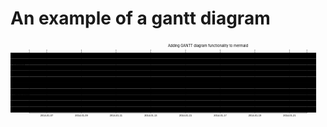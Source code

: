 # An example of a gantt diagram

<svg aria-labelledby="chart-title-remark-mermaid-0 chart-desc-remark-mermaid-0" role="img" style="max-width: 1264px;" viewBox="0 0 1264 340" xmlns="http://www.w3.org/2000/svg" width="100%" id="remark-mermaid-0"><title id="chart-title-remark-mermaid-0">Adding GANTT diagram functionality to mermaid</title><desc id="chart-desc-remark-mermaid-0"></desc><style>#remark-mermaid-0 {font-family:"trebuchet ms",verdana,arial,sans-serif;font-size:16px;fill:#333;}#remark-mermaid-0 .error-icon{fill:#552222;}#remark-mermaid-0 .error-text{fill:#552222;stroke:#552222;}#remark-mermaid-0 .edge-thickness-normal{stroke-width:2px;}#remark-mermaid-0 .edge-thickness-thick{stroke-width:3.5px;}#remark-mermaid-0 .edge-pattern-solid{stroke-dasharray:0;}#remark-mermaid-0 .edge-pattern-dashed{stroke-dasharray:3;}#remark-mermaid-0 .edge-pattern-dotted{stroke-dasharray:2;}#remark-mermaid-0 .marker{fill:#333333;stroke:#333333;}#remark-mermaid-0 .marker.cross{stroke:#333333;}#remark-mermaid-0 svg{font-family:"trebuchet ms",verdana,arial,sans-serif;font-size:16px;}#remark-mermaid-0 .mermaid-main-font{font-family:"trebuchet ms",verdana,arial,sans-serif;font-family:var(--mermaid-font-family);}#remark-mermaid-0 .exclude-range{fill:#eeeeee;}#remark-mermaid-0 .section{stroke:none;opacity:0.2;}#remark-mermaid-0 .section0{fill:rgba(102, 102, 255, 0.49);}#remark-mermaid-0 .section2{fill:#fff400;}#remark-mermaid-0 .section1,#remark-mermaid-0 .section3{fill:white;opacity:0.2;}#remark-mermaid-0 .sectionTitle0{fill:#333;}#remark-mermaid-0 .sectionTitle1{fill:#333;}#remark-mermaid-0 .sectionTitle2{fill:#333;}#remark-mermaid-0 .sectionTitle3{fill:#333;}#remark-mermaid-0 .sectionTitle{text-anchor:start;font-family:'trebuchet ms',verdana,arial,sans-serif;font-family:var(--mermaid-font-family);}#remark-mermaid-0 .grid .tick{stroke:lightgrey;opacity:0.8;shape-rendering:crispEdges;}#remark-mermaid-0 .grid .tick text{font-family:"trebuchet ms",verdana,arial,sans-serif;fill:#333;}#remark-mermaid-0 .grid path{stroke-width:0;}#remark-mermaid-0 .today{fill:none;stroke:red;stroke-width:2px;}#remark-mermaid-0 .task{stroke-width:2;}#remark-mermaid-0 .taskText{text-anchor:middle;font-family:'trebuchet ms',verdana,arial,sans-serif;font-family:var(--mermaid-font-family);}#remark-mermaid-0 .taskTextOutsideRight{fill:black;text-anchor:start;font-family:'trebuchet ms',verdana,arial,sans-serif;font-family:var(--mermaid-font-family);}#remark-mermaid-0 .taskTextOutsideLeft{fill:black;text-anchor:end;}#remark-mermaid-0 .task.clickable{cursor:pointer;}#remark-mermaid-0 .taskText.clickable{cursor:pointer;fill:#003163!important;font-weight:bold;}#remark-mermaid-0 .taskTextOutsideLeft.clickable{cursor:pointer;fill:#003163!important;font-weight:bold;}#remark-mermaid-0 .taskTextOutsideRight.clickable{cursor:pointer;fill:#003163!important;font-weight:bold;}#remark-mermaid-0 .taskText0,#remark-mermaid-0 .taskText1,#remark-mermaid-0 .taskText2,#remark-mermaid-0 .taskText3{fill:white;}#remark-mermaid-0 .task0,#remark-mermaid-0 .task1,#remark-mermaid-0 .task2,#remark-mermaid-0 .task3{fill:#8a90dd;stroke:#534fbc;}#remark-mermaid-0 .taskTextOutside0,#remark-mermaid-0 .taskTextOutside2{fill:black;}#remark-mermaid-0 .taskTextOutside1,#remark-mermaid-0 .taskTextOutside3{fill:black;}#remark-mermaid-0 .active0,#remark-mermaid-0 .active1,#remark-mermaid-0 .active2,#remark-mermaid-0 .active3{fill:#bfc7ff;stroke:#534fbc;}#remark-mermaid-0 .activeText0,#remark-mermaid-0 .activeText1,#remark-mermaid-0 .activeText2,#remark-mermaid-0 .activeText3{fill:black!important;}#remark-mermaid-0 .done0,#remark-mermaid-0 .done1,#remark-mermaid-0 .done2,#remark-mermaid-0 .done3{stroke:grey;fill:lightgrey;stroke-width:2;}#remark-mermaid-0 .doneText0,#remark-mermaid-0 .doneText1,#remark-mermaid-0 .doneText2,#remark-mermaid-0 .doneText3{fill:black!important;}#remark-mermaid-0 .crit0,#remark-mermaid-0 .crit1,#remark-mermaid-0 .crit2,#remark-mermaid-0 .crit3{stroke:#ff8888;fill:red;stroke-width:2;}#remark-mermaid-0 .activeCrit0,#remark-mermaid-0 .activeCrit1,#remark-mermaid-0 .activeCrit2,#remark-mermaid-0 .activeCrit3{stroke:#ff8888;fill:#bfc7ff;stroke-width:2;}#remark-mermaid-0 .doneCrit0,#remark-mermaid-0 .doneCrit1,#remark-mermaid-0 .doneCrit2,#remark-mermaid-0 .doneCrit3{stroke:#ff8888;fill:lightgrey;stroke-width:2;cursor:pointer;shape-rendering:crispEdges;}#remark-mermaid-0 .milestone{transform:rotate(45deg) scale(0.8,0.8);}#remark-mermaid-0 .milestoneText{font-style:italic;}#remark-mermaid-0 .doneCritText0,#remark-mermaid-0 .doneCritText1,#remark-mermaid-0 .doneCritText2,#remark-mermaid-0 .doneCritText3{fill:black!important;}#remark-mermaid-0 .activeCritText0,#remark-mermaid-0 .activeCritText1,#remark-mermaid-0 .activeCritText2,#remark-mermaid-0 .activeCritText3{fill:black!important;}#remark-mermaid-0 .titleText{text-anchor:middle;font-size:18px;fill:#333;font-family:'trebuchet ms',verdana,arial,sans-serif;font-family:var(--mermaid-font-family);}#remark-mermaid-0 :root{--mermaid-font-family:"trebuchet ms",verdana,arial,sans-serif;}</style><g></g><g></g><g text-anchor="middle" font-family="sans-serif" font-size="10" fill="none" transform="translate(75, 290)" class="grid"><path d="M0.5,-255V0.5H1114.5V-255" stroke="currentColor" class="domain"></path><g transform="translate(70.5,0)" opacity="1" class="tick"><line y2="-255" stroke="currentColor"></line><text style="text-anchor: middle;" font-size="10" stroke="none" dy="1em" y="3" fill="#000">2014-01-07</text></g><g transform="translate(209.5,0)" opacity="1" class="tick"><line y2="-255" stroke="currentColor"></line><text style="text-anchor: middle;" font-size="10" stroke="none" dy="1em" y="3" fill="#000">2014-01-09</text></g><g transform="translate(348.5,0)" opacity="1" class="tick"><line y2="-255" stroke="currentColor"></line><text style="text-anchor: middle;" font-size="10" stroke="none" dy="1em" y="3" fill="#000">2014-01-11</text></g><g transform="translate(487.5,0)" opacity="1" class="tick"><line y2="-255" stroke="currentColor"></line><text style="text-anchor: middle;" font-size="10" stroke="none" dy="1em" y="3" fill="#000">2014-01-13</text></g><g transform="translate(627.5,0)" opacity="1" class="tick"><line y2="-255" stroke="currentColor"></line><text style="text-anchor: middle;" font-size="10" stroke="none" dy="1em" y="3" fill="#000">2014-01-15</text></g><g transform="translate(766.5,0)" opacity="1" class="tick"><line y2="-255" stroke="currentColor"></line><text style="text-anchor: middle;" font-size="10" stroke="none" dy="1em" y="3" fill="#000">2014-01-17</text></g><g transform="translate(905.5,0)" opacity="1" class="tick"><line y2="-255" stroke="currentColor"></line><text style="text-anchor: middle;" font-size="10" stroke="none" dy="1em" y="3" fill="#000">2014-01-19</text></g><g transform="translate(1044.5,0)" opacity="1" class="tick"><line y2="-255" stroke="currentColor"></line><text style="text-anchor: middle;" font-size="10" stroke="none" dy="1em" y="3" fill="#000">2014-01-21</text></g></g><g><rect class="section section0" height="24" width="1226.5" y="48" x="0"></rect><rect class="section section1" height="24" width="1226.5" y="144" x="0"></rect><rect class="section section1" height="24" width="1226.5" y="168" x="0"></rect><rect class="section section0" height="24" width="1226.5" y="72" x="0"></rect><rect class="section section1" height="24" width="1226.5" y="192" x="0"></rect><rect class="section section0" height="24" width="1226.5" y="96" x="0"></rect><rect class="section section1" height="24" width="1226.5" y="216" x="0"></rect><rect class="section section0" height="24" width="1226.5" y="120" x="0"></rect><rect class="section section1" height="24" width="1226.5" y="240" x="0"></rect><rect class="section section1" height="24" width="1226.5" y="264" x="0"></rect></g><g><rect class="task done0" transform-origin="144.5px 60px" height="20" width="139" y="50" x="75" ry="3" rx="3" id="des1"></rect><rect class="task doneCrit1" transform-origin="110px 156px" height="20" width="70" y="146" x="75" ry="3" rx="3" id="task1"></rect><rect class="task doneCrit1" transform-origin="284px 180px" height="20" width="140" y="170" x="214" ry="3" rx="3" id="task2"></rect><rect class="task active0" transform-origin="388.5px 84px" height="20" width="209" y="74" x="284" ry="3" rx="3" id="des2"></rect><rect class="task activeCrit1" transform-origin="458px 204px" height="20" width="208" y="194" x="354" ry="3" rx="3" id="task3"></rect><rect class="task task0" transform-origin="667px 108px" height="20" width="348" y="98" x="493" ry="3" rx="3" id="des3"></rect><rect class="task crit1" transform-origin="736.5px 228px" height="20" width="349" y="218" x="562" ry="3" rx="3" id="task4"></rect><rect class="task task0" transform-origin="1015px 132px" height="20" width="348" y="122" x="841" ry="3" rx="3" id="des4"></rect><rect class="task task1" transform-origin="980.5px 252px" height="20" width="139" y="242" x="911" ry="3" rx="3" id="task5"></rect><rect class="task task1" transform-origin="1084.5px 276px" height="20" width="69" y="266" x="1050" ry="3" rx="3" id="task6"></rect><text class="taskText taskText0  doneText0 width-77.3818359375" y="63.5" x="144.5" font-size="11" id="des1-text">Completed task            </text><text class="taskTextOutsideRight taskTextOutside1  doneCritText1 width-168.921875" y="159.5" x="150" font-size="11" id="task1-text">Completed task in the critical line </text><text class="taskText taskText1  doneCritText1 width-135.375" y="183.5" x="284" font-size="11" id="task2-text">Implement parser and jison          </text><text class="taskText taskText0 activeText0 width-54.7265625" y="87.5" x="388.5" font-size="11" id="des2-text">Active task               </text><text class="taskText taskText1 activeCritText1 critText1 width-112.443359375" y="207.5" x="458" font-size="11" id="task3-text">Create tests for parser             </text><text class="taskText taskText0  width-56.337890625" y="111.5" x="667" font-size="11" id="des3-text">Future task               </text><text class="taskText taskText1  critText1 width-128.203125" y="231.5" x="736.5" font-size="11" id="task4-text">Future task in critical line        </text><text class="taskText taskText0  width-61.88623046875" y="135.5" x="1015" font-size="11" id="des4-text">Future task2               </text><text class="taskText taskText1  width-124.49609375" y="255.5" x="980.5" font-size="11" id="task5-text">Create tests for renderer           </text><text class="taskTextOutsideRight taskTextOutside1  width-79.21875" y="279.5" x="1124" font-size="11" id="task6-text">Add to mermaid                      </text></g><g><text class="sectionTitle sectionTitle0" font-size="11" y="98" x="10" dy="0em"><tspan x="10" alignment-baseline="central">A section</tspan></text><text class="sectionTitle sectionTitle1" font-size="11" y="218" x="10" dy="0em"><tspan x="10" alignment-baseline="central">Critical tasks</tspan></text></g><g class="today"><line class="today" y2="315" y1="25" x2="225574" x1="225574"></line></g><text class="titleText" y="25" x="632">Adding GANTT diagram functionality to mermaid</text></svg>

